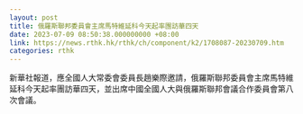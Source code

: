 ```yaml
---
layout: post
title: 俄羅斯聯邦委員會主席馬特維延科今天起率團訪華四天
date: 2023-07-09 08:50:38.000000000 +08:00
link: https://news.rthk.hk/rthk/ch/component/k2/1708087-20230709.htm
categories: rthk
---
```


新華社報道，應全國人大常委會委員長趙樂際邀請，俄羅斯聯邦委員會主席馬特維延科今天起率團訪華四天，並出席中國全國人大與俄羅斯聯邦會議合作委員會第八次會議。
